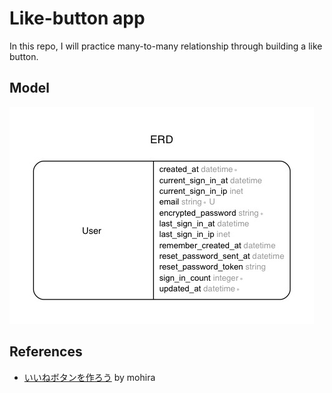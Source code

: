 # Like-button app

In this repo, I will practice many-to-many relationship through building a like button.

## Model

![](erd/erd.jpg)

## References
- [いいねボタンを作ろう](http://qiita.com/mohira/items/9ae35773e6209adbf0a0) by mohira
